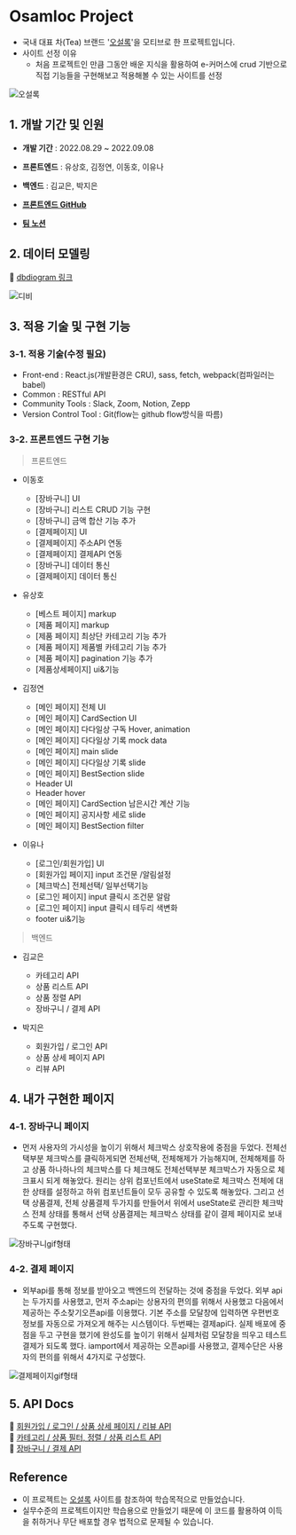 # Osamloc Project

- 국내 대표 차(Tea) 브랜드 '[오설록](https://www.osulloc.com/kr/ko)'을 모티브로 한 프로젝트입니다.
- 사이트 선정 이유
  -  처음 프로젝트인 만큼 그동안 배운 지식을 활용하여 e-커머스에 crud 기반으로 직접 기능들을 구현해보고 적용해볼 수 있는 사이트를 선정

![오설록](https://user-images.githubusercontent.com/108418225/190359024-709b2df0-3249-4708-8e2f-7d6bcb38c07a.png)

  
  
## 1. 개발 기간 및 인원

- __개발 기간__  : 2022.08.29 ~ 2022.09.08

- __프론트엔드__ : 유상호, 김정연, 이동호, 이유나  

- __백엔드__ : 김교은, 박지은  

- __[프론트엔드 GitHub](https://github.com/wecode-bootcamp-korea/justcode-6-1st-osamloc-front)__ 

- __[팀 노션](https://www.notion.so/wecode/93b4fdf1dd4b49dd9b2fe71f7b85d8d0)__

  
  
## 2. 데이터 모델링

:paperclip:  [dbdiogram 링크](https://dbdiagram.io/d/631550500911f91ba5332730)   

![디비](https://user-images.githubusercontent.com/108418225/190328843-2bbf8125-2c98-43a3-a3d0-f31fd9613631.png)

  
 
## 3. 적용 기술 및 구현 기능

### 3-1. 적용 기술(수정 필요)
+ Front-end : React.js(개발환경은 CRU), sass, fetch, webpack(컴파일러는  babel)
+ Common : RESTful API
+ Community Tools : Slack, Zoom, Notion, Zepp
+ Version Control Tool : Git(flow는 github flow방식을 따름)


### 3-2. 프론트엔드 구현 기능

>프론트엔드  
  
- 이동호  
  - [장바구니] UI
  - [장바구니] 리스트 CRUD 기능 구현 
  - [장바구니] 금액 합산 기능 추가
  - [결제페이지] UI
  - [결제페이지] 주소API 연동
  - [결제페이지] 결제API 연동
  - [장바구니] 데이터 통신
  - [결제페이지] 데이터 통신

- 유상호
  - [베스트 페이지] markup
  - [제품 페이지] markup
  - [제품 페이지] 최상단 카테고리 기능 추가
  - [제품 페이지] 제품별 카테고리 기능 추가
  - [제품 페이지] pagination 기능 추가
  - [제품상세페이지] ui&기능

- 김정연
  - [메인 페이지] 전체 UI
  - [메인 페이지] CardSection UI
  - [메인 페이지] 다다일상 구독 Hover, animation
  - [메인 페이지] 다다일상 기록 mock data
  - [메인 페이지] main slide
  - [메인 페이지] 다다일상 기록 slide
  - [메인 페이지] BestSection slide
  - Header UI
  - Header hover
  - [메인 페이지] CardSection 남은시간 계산 기능
  - [메인 페이지] 공지사항 세로 slide 
  - [메인 페이지] BestSection filter

- 이유나
  - [로그인/회원가입] UI
  - [회원가입 페이지] input 조건문 /알림설정
  - [체크박스] 전체선택/ 일부선택기능
  - [로그인 페이지] input 클릭시 조건문 알람
  - [로그인 페이지] input 클릭시 테두리 색변화 
  - footer ui&기능 
  
>백엔드

- 김교은  
  - 카테고리 API  
  - 상품 리스트 API  
  - 상품 정렬 API  
  - 장바구니 / 결제 API  

- 박지은
  - 회원가입 / 로그인 API 
  - 상품 상세 페이지 API   
  - 리뷰 API

  
## 4. 내가 구현한 페이지

### 4-1. 장바구니 페이지
- 먼저 사용자의 가시성을 높이기 위해서 체크박스 상호작용에 중점을 두었다. 
전체선택부분 체크박스를 클릭하게되면 전체선택, 전체해제가 가능해지며, 전체해제를 하고 상품 하나하나의 체크박스를 다 체크해도 전체선택부분 체크박스가 자동으로 체크표시 되게 해놓았다. 
원리는 상위 컴포넌트에서 useState로 체크박스 전체에 대한 상태를 설정하고 하위 컴포넌트들이 모두 공유할 수 있도록 해놓았다.
그리고 선택 상품결제, 전체 상품결제 두가지를 만들어서 위에서 useState로 관리한 체크박스 전체 상태를 통해서 선택 상품결제는 체크박스 상태를 같이 결제 페이지로 보내주도록 구현했다.

![장바구니gif형태](https://user-images.githubusercontent.com/88419431/190587405-01e87431-6180-4967-bc8b-64024fb5ed25.gif)

### 4-2. 결제 페이지
- 외부api를 통해 정보를 받아오고 백엔드의 전달하는 것에 중점을 두었다.
외부 api는 두가지를 사용했고, 먼저 주소api는 상용자의 편의를 위해서 사용했고 다음에서 제공하는 주소찾기오픈api를 이용했다.
기본 주소를 모달창에 입력하면 우편번호 정보를 자동으로 가져오게 해주는 시스템이다.
두번째는 결제api다. 실제 배포에 중점을 두고 구현을 했기에 완성도를 높이기 위해서 실제처럼 모달창을 띄우고 테스트 결제가 되도록 했다. iamport에서 제공하는 오픈api를 사용했고, 결제수단은 사용자의 편의를 위해서 4가지로 구성했다.  

![결제페이지gif형태](https://user-images.githubusercontent.com/88419431/190586976-fc7a7e6e-c74d-4d48-8757-e04fc72c4c45.gif)





  
  
## 5. API Docs

:paperclip: [회원가입 / 로그인 / 상품 상세 페이지 / 리뷰 API](https://documenter.getpostman.com/view/22723173/VUxVrQLd)  
:paperclip: [카테고리 / 상품 필터, 정렬 / 상품 리스트 API](https://documenter.getpostman.com/view/22723465/VUxXKNsa)  
:paperclip: [장바구니 / 결제 API](https://documenter.getpostman.com/view/22723465/VVBQX98b)  

## Reference

- 이 프로젝트는 [오설록](https://www.osulloc.com/kr/ko) 사이트를 참조하여 학습목적으로 만들었습니다.
- 실무수준의 프로젝트이지만 학습용으로 만들었기 때문에 이 코드를 활용하여 이득을 취하거나 무단 배포할 경우 법적으로 문제될 수 있습니다.

